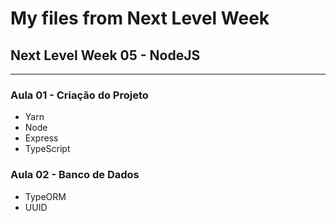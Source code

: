 # My files from Next Level Week
## Next Level Week 05 - NodeJS
___
### Aula 01 - Criação do Projeto
* Yarn
* Node
* Express
* TypeScript

### Aula 02 - Banco de Dados
* TypeORM
* UUID